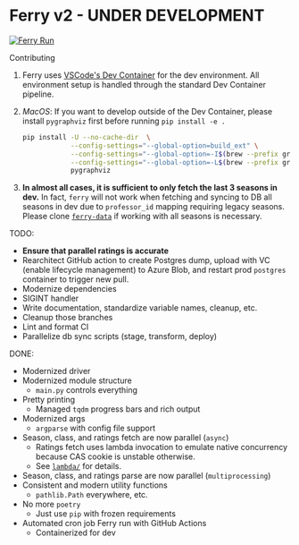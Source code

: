 # Ferry v2 - **UNDER DEVELOPMENT**

[![Ferry Run](https://github.com/coursetable/ferry/actions/workflows/ferry.yml/badge.svg)](https://github.com/coursetable/ferry/actions/workflows/ferry.yml)

Contributing
1. Ferry uses [VSCode's Dev Container](https://code.visualstudio.com/docs/devcontainers/containers) for the dev environment. All environment setup is handled through the standard Dev Container pipeline.

1. *MacOS*: If you want to develop outside of the Dev Container, please install `pygraphviz` first before running `pip install -e .`
   ```sh
   pip install -U --no-cache-dir  \
               --config-settings="--global-option=build_ext" \
               --config-settings="--global-option=-I$(brew --prefix graphviz)/include/" \
               --config-settings="--global-option=-L$(brew --prefix graphviz)/lib/" \
               pygraphviz
   ```

1. **In almost all cases, it is sufficient to only fetch the last 3 seasons in dev.** In fact, `ferry` will not work when fetching and syncing to DB all seasons in dev due to `professor_id` mapping requiring legacy seasons. Please clone [`ferry-data`](https://github.com/coursetable/ferry-data) if working with all seasons is necessary.

TODO:
 - **Ensure that parallel ratings is accurate**
 - Rearchitect GitHub action to create Postgres dump, upload with VC (enable lifecycle management) to Azure Blob, and restart prod `postgres` container to trigger new pull.
 - Modernize dependencies
 - SIGINT handler
 - Write documentation, standardize variable names, cleanup, etc.
 - Cleanup those branches
 - Lint and format CI
 - Parallelize db sync scripts (stage, transform, deploy)

DONE:
 - Modernized driver
 - Modernized module structure
    - `main.py` controls everything
 - Pretty printing
    - Managed `tqdm` progress bars and rich output
 - Modernized args
    - `argparse` with config file support
 - Season, class, and ratings fetch are now parallel (`async`)
    - Ratings fetch uses lambda invocation to emulate native concurrency because CAS cookie is unstable otherwise.
    - See [`lambda/`](https://github.com/coursetable/ferry/blob/v2/lambda/README.md) for details.
 - Season, class, and ratings parse are now parallel (`multiprocessing`)
 - Consistent and modern utility functions
    - `pathlib.Path` everywhere, etc.
 - No more `poetry`
    - Just use `pip` with frozen requirements
 - Automated cron job Ferry run with GitHub Actions
    - Containerized for dev